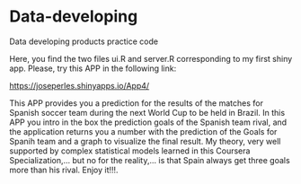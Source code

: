 Data-developing
===============

Data developing products practice code

Here, you find the two files ui.R and server.R corresponding to my first shiny app. Please, try this APP in the following link:

https://joseperles.shinyapps.io/App4/

This APP provides you a prediction for the results of the matches for Spanish soccer team during the next World Cup to be held in Brazil. In this APP you intro in the box the prediction goals of the Spanish team rival, and the application returns you a number with the prediction of the Goals for Spanih team and a graph to visualize the final result. My theory, very well supported by complex statistical models learned in this Coursera Specialization,... but no for the reality,... is that Spain always get three goals more than his rival. Enjoy it!!!.
